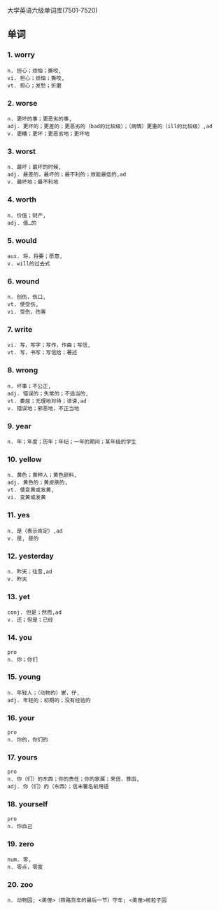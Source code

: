 大学英语六级单词库(7501-7520)

## 单词

### 1. worry

```
n. 担心；烦恼；撕咬,
vi. 担心；烦恼；撕咬,
vt. 担心；发愁；折磨
```
### 2. worse

```
n. 更坏的事；更恶劣的事,
adj. 更坏的；更差的；更恶劣的（bad的比较级）；（病情）更重的（ill的比较级）,ad
v. 更糟；更坏；更恶劣地；更坏地
```
### 3. worst

```
n. 最坏；最坏的时候,
adj. 最差的，最坏的；最不利的；效能最低的,ad
v. 最坏地；最不利地
```
### 4. worth

```
n. 价值；财产,
adj. 值…的
```
### 5. would

```
aux. 将，将要；愿意,
v. will的过去式
```
### 6. wound

```
n. 创伤，伤口,
vt. 使受伤,
vi. 受伤，伤害
```
### 7. write

```
vi. 写，写字；写作，作曲；写信,
vt. 写，书写；写信给；著述
```
### 8. wrong

```
n. 坏事；不公正,
adj. 错误的；失常的；不适当的,
vt. 委屈；无理地对待；诽谤,ad
v. 错误地；邪恶地，不正当地
```
### 9. year

```
n. 年；年度；历年；年纪；一年的期间；某年级的学生
```
### 10. yellow

```
n. 黄色；黄种人；黄色颜料,
adj. 黄色的；黄皮肤的,
vt. 使变黄或发黄,
vi. 变黄或发黄
```
### 11. yes

```
n. 是（表示肯定）,ad
v. 是, 是的
```
### 12. yesterday

```
n. 昨天；往昔,ad
v. 昨天
```
### 13. yet

```
conj. 但是；然而,ad
v. 还；但是；已经
```
### 14. you

```
pro
n. 你；你们
```
### 15. young

```
n. 年轻人；（动物的）崽，仔,
adj. 年轻的；初期的；没有经验的
```
### 16. your

```
pro
n. 你的，你们的
```
### 17. yours

```
pro
n. 你（们）的东西；你的责任；你的家属；来信，尊函,
adj. 你（们）的（东西）；信末署名前用语
```
### 18. yourself

```
pro
n. 你自己
```
### 19. zero

```
num. 零,
n. 零点，零度
```
### 20. zoo

```
n. 动物园; <美俚>（铁路货车的最后一节）守车; <美俚>核粒子园
```
